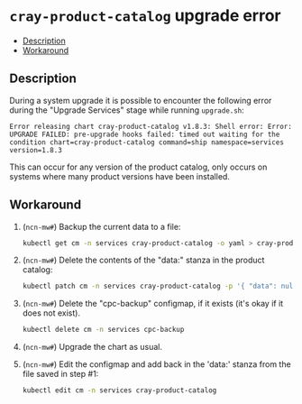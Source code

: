# `cray-product-catalog` upgrade error 

- [Description](#description)
- [Workaround](#workaround)

## Description

During a system upgrade it is possible to encounter the following error during the "Upgrade Services" stage while running `upgrade.sh`:

```
Error releasing chart cray-product-catalog v1.8.3: Shell error: Error: UPGRADE FAILED: pre-upgrade hooks failed: timed out waiting for the condition chart=cray-product-catalog command=ship namespace=services version=1.8.3
```

This can occur for any version of the product catalog, only occurs on systems where many product versions have been installed.

## Workaround

1. (`ncn-mw#`) Backup the current data to a file:

    ```bash
    kubectl get cm -n services cray-product-catalog -o yaml > cray-product-catalog-backup.yaml
    ```

1. (`ncn-mw#`) Delete the contents of the "data:" stanza in the product catalog:

    ```bash
    kubectl patch cm -n services cray-product-catalog -p '{ "data": null }'
    ```

1. (`ncn-mw#`) Delete the "cpc-backup" configmap, if it exists (it's okay if it does not exist).

    ```bash
    kubectl delete cm -n services cpc-backup
    ```

1. (`ncn-mw#`) Upgrade the chart as usual.

1. (`ncn-mw#`) Edit the configmap and add back in the 'data:' stanza from the file saved in step #1:

    ```bash
    kubectl edit cm -n services cray-product-catalog
    ```
